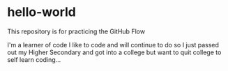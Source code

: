 # hello-world
This repository is for practicing the GitHub Flow

I'm a learner of code 
I like to code and will continue to do so 
I just passed out my Higher Secondary 
and got into a college 
but want to quit college to self learn coding...
